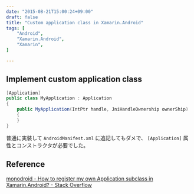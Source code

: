 ```yaml
---
date: "2015-08-21T15:00:24+09:00"
draft: false
title: "Custom application class in Xamarin.Android"
tags: [
    "Android",
    "Xamarin.Android",
    "Xamarin",
]

---
```


## Implement custom application class

```csharp
[Application]
public class MyApplication : Application
{
    public MyApplication(IntPtr handle, JniHandleOwnership ownerShip) : base(handle, ownerShip)
    {
    }
}
```

普通に実装して `AndroidManifest.xml` に追記してもダメで、
`[Application]` 属性とコンストラクタが必要でした。


## Reference
[monodroid - How to register my own Application subclass in Xamarin.Android? - Stack Overflow](http://stackoverflow.com/questions/21427981/how-to-register-my-own-application-subclass-in-xamarin-android)

